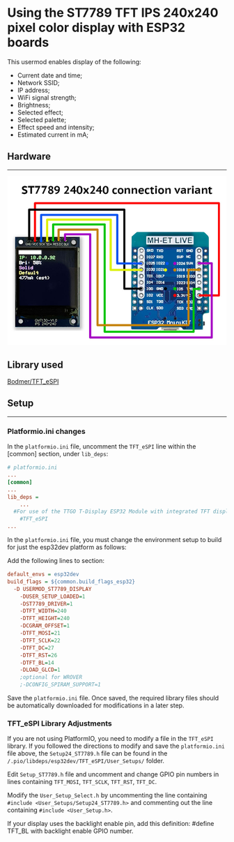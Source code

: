 # Using the ST7789 TFT IPS 240x240 pixel color display with ESP32 boards

This usermod enables display of the following:

* Current date and time;
* Network SSID;
* IP address;
* WiFi signal strength;
* Brightness;
* Selected effect;
* Selected palette;
* Effect speed and intensity;
* Estimated current in mA;

## Hardware

***
![Hardware](images/ST7789_Guide.jpg)

## Library used

[Bodmer/TFT_eSPI](https://github.com/Bodmer/TFT_eSPI)

## Setup

***

### Platformio.ini changes

In the `platformio.ini` file, uncomment the `TFT_eSPI` line within the [common] section, under `lib_deps`:

```ini
# platformio.ini
...
[common]
...
lib_deps =
    ...
  #For use of the TTGO T-Display ESP32 Module with integrated TFT display uncomment the following line  
    #TFT_eSPI
...
```

In the `platformio.ini` file, you must change the environment setup to build for just the esp32dev platform as follows:

Add the following lines to section:

```ini
default_envs = esp32dev
build_flags = ${common.build_flags_esp32}
  -D USERMOD_ST7789_DISPLAY
    -DUSER_SETUP_LOADED=1
    -DST7789_DRIVER=1
    -DTFT_WIDTH=240
    -DTFT_HEIGHT=240
    -DCGRAM_OFFSET=1
    -DTFT_MOSI=21
    -DTFT_SCLK=22
    -DTFT_DC=27
    -DTFT_RST=26
    -DTFT_BL=14
    -DLOAD_GLCD=1
    ;optional for WROVER
    ;-DCONFIG_SPIRAM_SUPPORT=1
```

Save the `platformio.ini` file.  Once saved, the required library files should be automatically downloaded for modifications in a later step.

### TFT_eSPI Library Adjustments

If you are not using PlatformIO, you need to modify a file in the `TFT_eSPI` library. If you followed the directions to modify and save the `platformio.ini` file above, the `Setup24_ST7789.h` file can be found in the `/.pio/libdeps/esp32dev/TFT_eSPI/User_Setups/` folder.

Edit `Setup_ST7789.h` file and uncomment and change GPIO pin numbers in lines containing `TFT_MOSI`, `TFT_SCLK`, `TFT_RST`, `TFT_DC`.

Modify the `User_Setup_Select.h` by uncommenting the line containing `#include <User_Setups/Setup24_ST7789.h>` and commenting out the line containing `#include <User_Setup.h>`.

If your display uses the backlight enable pin, add this definition: #define TFT_BL with backlight enable GPIO number.
